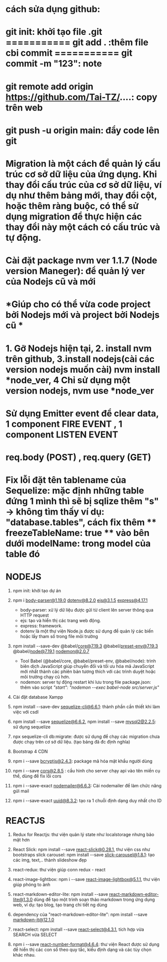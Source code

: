 # cách sửa dụng github:
# git init: khởi tạo file .git  ===========  git add . :thêm file cbi commit  ===========  git commit -m "123": note 
# git remote add origin https://github.com/Tai-TZ/....: copy trên web
# git push -u origin main: đẩy code lên git
 
# #################################################################################
# Migration là một cách để quản lý cấu trúc cơ sở dữ liệu của ứng dụng. Khi thay đổi cấu trúc của cơ sở dữ liệu, ví dụ như thêm bảng mới, thay đổi cột, hoặc thêm ràng buộc, có thể sử dụng migration để thực hiện các thay đổi này một cách có cấu trúc và tự động.

# #################################################################################
# Cài đặt package nvm ver 1.1.7 (Node version Maneger): để quản lý ver của Nodejs cũ và mới 
# *Giúp cho có thể vừa code project bởi Nodejs mới và project bởi Nodejs cũ *
# 1. Gỡ Nodejs hiện tại, 2. install nvm trên github, 3.install nodejs(cài các version nodejs muốn cài) nvm install *node_ver, 4 Chỉ sử dụng một version nodejs, nvm use *node_ver

# Sử dụng Emitter event để clear data, 1 component FIRE EVENT , 1 component LISTEN EVENT

# req.body (POST) , req.query (GET)


# #################################################################################
# Fix lỗi đặt tên tablename của Sequelize: mặc định những table đứng 1 mình thì sẽ bị sqlize thêm "s" -> không tìm thấy ví dụ: "database.tables",   cách fix thêm ** freezeTableName: true ** vào bên dưới  modelName: trong model của table đó


# NODEJS
1. npm init: khởi tạo dự án

2. npm i body-parser@1.19.0 dotenv@8.2.0 ejs@3.1.5 express@4.17.1
    + body-parser: xử lý dữ liệu được gửi từ client lên server thông qua HTTP request
    + ejs: tạo và hiển thị các trang web động.
    + express: framework.
    + dotenv là một thư viện Node.js được sử dụng để quản lý các biến hoặc lấy tham số trong file môi trường

3.  npm install --save-dev @babel/core@7.19.3 @babel/preset-env@7.19.3 @babel/node@7.19.1 nodemon@2.0.7
    + Tool Babel (@babel/core, @babel/preset-env, @babel/node): trình biên dịch JavaScript giúp chuyển đổi và tối ưu hóa mã JavaScript mới nhất thành các phiên bản tương thích với các trình duyệt hoặc môi trường chạy cũ hơn. 
    + nodemon: server tự động restart khi lưu 
        trong file package.json: thêm vào script *"start": "nodemon --exec babel-node src/server.js"*
    
4. Cài đặt database Xampp

5. npm install --save-dev sequelize-cli@6.6.1: thành phần cần thiết khi làm việc với csdl

6. npm install --save sequelize@6.6.2,  npm install --save mysql2@2.2.5: sử dụng sequelize

7. npx sequelize-cli db:migrate: được sử dụng để chạy các migration chưa được chạy trên cơ sở dữ liệu. (tạo bảng đã đc định nghĩa)

8. Bootstrap 4 CDN

9. npm i --save bcryptjs@2.4.3: package mã hóa mật khẩu người dùng
    
10. npm i --save cors@2.8.5 : cầu hình cho server chạy api vào tên miền cụ thể, dùng để fix lỗi cors

11. npm i --save-exact nodemailer@6.6.3: Cài nodemailer để làm chức năng gửi mail

12. npm i --save-exact uuid@8.3.2: tạo ra 1 chuỗi định dạng duy nhất cho ID 

# REACTJS
1. Redux for Reactjs: thư viện quản lý state như localstorage nhưng bảo mật hơn 

2. React Slick: npm install --save react-slick@0.28.1, thư viện css như bootstraps
    slick carousel: npm install --save slick-carousel@1.8.1: tạo các img, text,.. thành slideshow đẹp 

3. react-redux: thư viện giúp conn redux - react

4. react-image-lightbox: npm i --save  react-image-lightbox@5.1.1, thư viện giúp phóng to ảnh

5. react-markdown-editor-lite: npm install --save react-markdown-editor-lite@1.3.0 dùng để tạo một trình soạn thảo markdown trong ứng dụng web, ví dụ: tạo blog, tạo trang chi tiết ng dùng

6. dependency của "react-markdown-editor-lite":  npm install --save markdown-it@12.1.0

7. react-select:  npm install --save react-select@4.3.1, tích hợp vừa SEARCH vừa SELECT

8. npm i --save react-number-format@4.6.4: thư viện React được sử dụng để hiển thị các con số theo quy tắc, kiểu định dạng và các tùy chọn khác nhau.





























